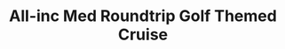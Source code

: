 ---
category: luxury
title: All-inc Med Roundtrip Golf Themed Cruise
class: all-inc-med-roundtrip-golf-themed-cruise
cruiseline: Club Med – Club Med 2
special-info: Luxury yachting experience, Return Flights & overseas Transfers + Watersports
price: 1729
nights: 7
cruise-url: http://www.planetcruise.co.uk/club-med-cruises/club-med-2/26-September-2016/110954?referrersiteid=970
---